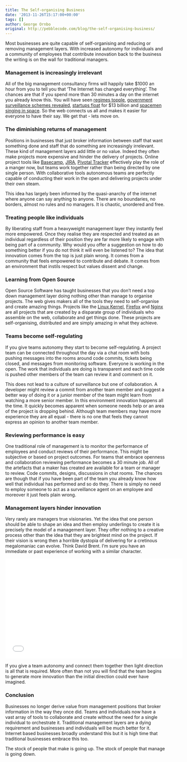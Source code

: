 ```yaml
---
title: The Self-organising Business
date: '2013-11-26T15:17:00+00:00'
tags: []
author: George Ornbo
original: http://pebblecode.com/blog/the-self-organising-business/
---
```

<p>Most businesses are quite capable of self-organising and reducing or removing management layers. With increased autonomy for individuals and a community of employees that contribute innovation back to the business the writing is on the wall for traditional managers.</p>

<h3>Management is increasingly irrelevant</h3>

<p>All of the big management consultancy firms will happily take $1000 an hour from you to tell you that &lsquo;The Internet has changed everything&rsquo;. The chances are that if you spend more than 30 minutes a day on the internet you already know this. You will have seen <a href="https://en.wikipedia.org/wiki/Egyptian_Revolution_of_2011">regimes topple</a>, <a href="http://www.theguardian.com/world/2013/jun/06/us-tech-giants-nsa-data">government surveillance schemes revealed</a>, <a href="https://twitter.com/twitter/statuses/378261932148416512">startups float</a> for $13 billion and <a href="https://www.youtube.com/watch?v=KaOC9danxNo">spacemen singing in space</a>. So the web connects us all and makes it easier for everyone to have their say. We get that - lets move on.</p>

<h3>The diminishing returns of management</h3>

<p>Positions in businesses that just broker information between staff that want something done and staff that do something are increasingly irrelevant. These kind of management layers add little or no value.  Indeed they often make projects more expensive and hinder the delivery of projects. Online project tools like <a href="https://basecamp.com/">Basecamp</a>, <a href="https://www.atlassian.com/software/jira">JIRA</a>, <a href="https://www.pivotaltracker.com/">Pivotal Tracker</a> effectively play the role of a manger now, but teams work together rather than being directed by one single person. With collaborative tools autonomous teams are perfectly capable of conducting their work in the open and delivering projects under their own steam.</p>

<p>This idea has largely been informed by the quasi-anarchy of the internet where anyone can say anything to anyone. There are no boundaries, no borders, almost no rules and no managers. It is chaotic, unordered and free.</p>

<h3>Treating people like individuals</h3>

<p>By liberating staff from a heavyweight management layer they instantly feel more empowered. Once they realise they are respected and treated as an individual regardless of their position they are far more likely to engage with being part of a community. Why would you offer a suggestion on how to do something better if you do not think it will even be listened to? The idea that innovation comes from the top is just plain wrong. It comes from a community that feels empowered to contribute and debate. It comes from an environment that instils respect but values dissent and change.</p>

<h3>Learning from Open Source</h3>

<p>Open Source Software has taught businesses that you don&rsquo;t need a top down management layer doing nothing other than manage to organise projects. The web gives makers all of the tools they need to self-organise and create amazing things. Projects like the <a href="https://www.kernel.org/">Linux Kernel</a>, <a href="https://mozilla.org/firefox">Firefox</a> and <a href="http://nginx.org/">Nginx</a> are all projects that are created by a disparate group of individuals who assemble on the web, collaborate and get things done. These projects are self-organising, distributed and are simply amazing in what they achieve.</p>

<h3>Teams become self-regulating</h3>

<p>If you give teams autonomy they start to become self-regulating. A project team can be connected throughout the day via a chat room with bots pushing messages into the rooms around code commits, tickets being closed, and messages from monitoring software. Everyone is working in the open. The work that individuals are doing is transparent and each time code is pushed other members of the team can review it and comment on it.</p>

<p>This does not lead to a culture of surveillance but one of collaboration. A developer might review a commit from another team member and suggest a better way of doing it or a junior member of the team might learn from watching a more senior member. In this environment innovation happens all the time. It quickly becomes apparent when someone needs help or an area of the project is dropping behind. Although team members may have more experience they are all equal - there is no one that feels they cannot express an opinion to another team member.</p>

<h3>Reviewing performance is easy</h3>

<p>One traditional role of management is to monitor the performance of employees and conduct reviews of their performance. This might be subjective or based on project outcomes. For teams that embrace openness and collaboration reviewing performance becomes a 30 minute job. All of the artefacts that a maker has created are available for a team or manager to review. Code commits, designs, discussions in chat rooms. The chances are though that if you have been part of the team you already know how well that individual has performed and so do they. There is simply no need to employ someone to act as a surveillance agent on an employee and moreover it just feels plain wrong.</p>

<h3>Management layers hinder innovation</h3>

<p>Very rarely are managers true visionaries. Yet the idea that one person should be able to shape an idea and then employ underlings to create it is precisely the model of a management layer. They offer nothing to a creative process other than the idea that they are brightest mind on the project. If their vision is wrong then a horrible dystopia of delivering for a cretinous megalomaniac can evolve. Think David Brent. I&rsquo;m sure you have an immediate or past experience of working with a similar character.</p>

<iframe width="560" height="315" src="//www.youtube.com/embed/J8HsAZnzTUA?list=PLO-wxIy9sHyZ0qOHYmScUxpSAWim6pWZ5" frameborder="0" allowfullscreen></iframe>

<p>If you give a team autonomy and connect them together then light direction is all that is required. More often than not you will find that the team begins to generate more innovation than the initial direction could ever have imagined.</p>

<h3>Conclusion</h3>

<p>Businesses no longer derive value from management positions that broker information in the way they once did. Teams and individuals now have a vast array of tools to collaborate and create without the need for a single individual to orchestrate it.  Traditional management layers are a dying requirement and businesses and individuals will be much better for it. Internet based businesses broadly understand this but it is high time that traditional businesses embrace this too.</p>

<p>The stock of people that make is going up. The stock of people that manage is going down.</p>
